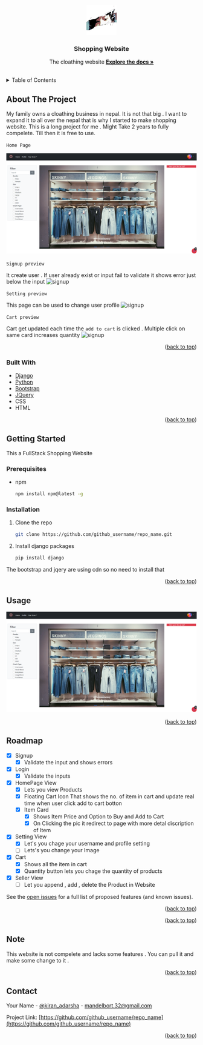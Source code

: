 <div id="top"></div>

<!-- PROJECT LOGO -->
<br />
<div align="center">
  <a href="https://github.com/github_username/repo_name">
    <img src="https://github.com/32-Adarsha/Images/blob/main/image/real_logo.png" alt="Logo" width="80" height="80">
  </a>

<h3 align="center">Shopping Website</h3>

  <p align="center">
    The cloathing website
    <a href="https://github.com/github_username/repo_name"><strong>Explore the docs »</strong></a>
    <br />
    <br />
</div>



<!-- TABLE OF CONTENTS -->
<details>
  <summary>Table of Contents</summary>
  <ol>
    <li>
      <a href="#about-the-project">About The Project</a>
      <ul>
        <li><a href="#built-with">Built With</a></li>
      </ul>
    </li>
    <li>
      <a href="#getting-started">Getting Started</a>
      <ul>
        <li><a href="#prerequisites">Prerequisites</a></li>
        <li><a href="#installation">Installation</a></li>
      </ul>
    </li>
    <li><a href="#preview">Usage</a></li>
    <li><a href="#roadmap">Roadmap</a></li>
    <li><a href="#license">License</a></li>
    <li><a href="#contact">Contact</a></li>
  </ol>
</details>



<!-- ABOUT THE PROJECT -->
## About The Project
My family owns a cloathing business in nepal. It is not that big . I want to expand it to all over the nepal that is why I started to make shopping website. This is a long project for me . Might Take 2 years to fully compelete. Till then it is free to use.

`Home Page`



![shopping website](https://github.com/32-Adarsha/Images/blob/main/image/Home%20Screen.png)


`Signup preview`

It create user . If user already exist or input fail to validate it shows error just below the input 
![signup](https://github.com/32-Adarsha/Images/blob/main/image/signup-final.gif)

`Setting preview`

This page can be used to change user profile 
![signup](https://github.com/32-Adarsha/Images/blob/main/image/setting%20(1).gif)

`Cart preview`

Cart get updated each time the `add to cart` is clicked . Multiple click on same card increases quantity
![signup](https://github.com/32-Adarsha/Images/blob/main/chage_cart.gif)

<p align="right">(<a href="#top">back to top</a>)</p>



### Built With

* [Django](https://www.djangoproject.com/)
* [Python](https://www.python.org/)
* [Bootstrap](https://getbootstrap.com)
* [JQuery](https://jquery.com)
* CSS
* HTML

<p align="right">(<a href="#top">back to top</a>)</p>



<!-- GETTING STARTED -->
## Getting Started
This a FullStack Shopping Website

### Prerequisites
* npm
  ```sh
  npm install npm@latest -g
  ```

### Installation

1. Clone the repo
   ```sh
   git clone https://github.com/github_username/repo_name.git
   ```
2. Install django packages
   ```sh
   pip install django
   ```
The bootstrap and jqery are using cdn so no need to install that

<p align="right">(<a href="#top">back to top</a>)</p>



<!-- USAGE EXAMPLES -->
## Usage


![Drag Racing](https://github.com/32-Adarsha/Images/blob/main/image/Home%20Screen.png)

<p align="right">(<a href="#top">back to top</a>)</p>



<!-- ROADMAP -->
## Roadmap

- [x] Signup
  - [x] Validate the input and shows errors 
- [x] Login
  - [x] Validate the inputs  
- [x] HomePage View
    - [x] Lets you view Products
    - [x] Floating Cart Icon That shows the no. of item in cart and update real time when user click add to cart botton
    - [x] Item Card
      - [x] Shows Item Price and Option to Buy and Add to Cart
      - [x] On Clicking the pic it redirect to page with more detal discription of Item  
- [x] Setting View
  - [x] Let's you chage your username and profile setting
  - [ ]  Lets's you change your Image      
- [x] Cart
  - [x] Shows all the item in cart
  - [x] Quantity button lets you chage the quantity of products 
- [x] Seller View
  - [ ] Let you append , add , delete the Product in Website   

See the [open issues](https://github.com/github_username/repo_name/issues) for a full list of proposed features (and known issues).

<p align="right">(<a href="#top">back to top</a>)</p>



<!-- CONTRIBUTING -->


<p align="right">(<a href="#top">back to top</a>)</p>



<!-- LICENSE -->
## Note

This website is not compelete and lacks some features . You can pull it and make some change to it . 
<p align="right">(<a href="#top">back to top</a>)</p>



<!-- CONTACT -->
## Contact

Your Name - [@kiran_adarsha](https://twitter.com/kiran_adarsha) - mandelbort.32@gmail.com

Project Link: [https://github.com/github_username/repo_name](https://github.com/github_username/repo_name)

<p align="right">(<a href="#top">back to top</a>)</p>





<!-- MARKDOWN LINKS & IMAGES -->
<!-- https://www.markdownguide.org/basic-syntax/#reference-style-links -->
[contributors-shield]: https://img.shields.io/github/contributors/github_username/repo_name.svg?style=for-the-badge
[contributors-url]: https://github.com/github_username/repo_name/graphs/contributors
[forks-shield]: https://img.shields.io/github/forks/github_username/repo_name.svg?style=for-the-badge
[forks-url]: https://github.com/github_username/repo_name/network/members
[stars-shield]: https://img.shields.io/github/stars/github_username/repo_name.svg?style=for-the-badge
[stars-url]: https://github.com/github_username/repo_name/stargazers
[issues-shield]: https://img.shields.io/github/issues/github_username/repo_name.svg?style=for-the-badge
[issues-url]: https://github.com/github_username/repo_name/issues
[license-shield]: https://img.shields.io/github/license/github_username/repo_name.svg?style=for-the-badge
[license-url]: https://github.com/github_username/repo_name/blob/master/LICENSE.txt
[linkedin-shield]: https://img.shields.io/badge/-LinkedIn-black.svg?style=for-the-badge&logo=linkedin&colorB=555
[linkedin-url]: https://linkedin.com/in/linkedin_username
[product-screenshot]: images/screenshot.png
